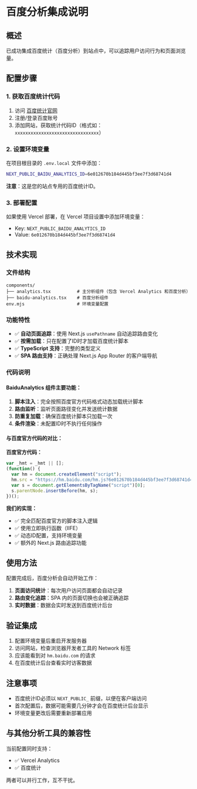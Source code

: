# 百度分析集成说明

## 概述

已成功集成百度统计（百度分析）到站点中，可以追踪用户访问行为和页面浏览量。

## 配置步骤

### 1. 获取百度统计代码

1. 访问 [百度统计官网](https://tongji.baidu.com/)
2. 注册/登录百度账号
3. 添加网站，获取统计代码ID（格式如：`xxxxxxxxxxxxxxxxxxxxxxxxxxxxxxxx`）

### 2. 设置环境变量

在项目根目录的 `.env.local` 文件中添加：

```bash
NEXT_PUBLIC_BAIDU_ANALYTICS_ID=6e012670b184d445bf3ee7f3d68741d4
```

**注意**：这是您的站点专用的百度统计ID。

### 3. 部署配置

如果使用 Vercel 部署，在 Vercel 项目设置中添加环境变量：
- Key: `NEXT_PUBLIC_BAIDU_ANALYTICS_ID`
- Value: `6e012670b184d445bf3ee7f3d68741d4`

## 技术实现

### 文件结构

```
components/
├── analytics.tsx          # 主分析组件（包含 Vercel Analytics 和百度分析）
├── baidu-analytics.tsx    # 百度分析组件
env.mjs                    # 环境变量配置
```

### 功能特性

- ✅ **自动页面追踪**：使用 Next.js `usePathname` 自动追踪路由变化
- ✅ **按需加载**：只在配置了ID时才加载百度统计脚本
- ✅ **TypeScript 支持**：完整的类型定义
- ✅ **SPA 路由支持**：正确处理 Next.js App Router 的客户端导航

### 代码说明

#### BaiduAnalytics 组件主要功能：

1. **脚本注入**：完全按照百度官方代码格式动态加载统计脚本
2. **路由监听**：监听页面路径变化并发送统计数据
3. **防重复加载**：确保百度统计脚本只加载一次
4. **条件渲染**：未配置ID时不执行任何操作

#### 与百度官方代码的对比：

**百度官方代码：**
```javascript
var _hmt = _hmt || [];
(function() {
  var hm = document.createElement("script");
  hm.src = "https://hm.baidu.com/hm.js?6e012670b184d445bf3ee7f3d68741d4";
  var s = document.getElementsByTagName("script")[0]; 
  s.parentNode.insertBefore(hm, s);
})();
```

**我们的实现：**
- ✅ 完全匹配百度官方的脚本注入逻辑
- ✅ 使用立即执行函数（IIFE）
- ✅ 动态ID配置，支持环境变量
- ✅ 额外的 Next.js 路由追踪功能

## 使用方法

配置完成后，百度分析会自动开始工作：

1. **页面访问统计**：每次用户访问页面都会自动记录
2. **路由变化追踪**：SPA 内的页面切换也会被正确追踪
3. **实时数据**：数据会实时发送到百度统计后台

## 验证集成

1. 配置环境变量后重启开发服务器
2. 访问网站，检查浏览器开发者工具的 Network 标签
3. 应该能看到对 `hm.baidu.com` 的请求
4. 在百度统计后台查看实时访客数据

## 注意事项

- 百度统计ID必须以 `NEXT_PUBLIC_` 前缀，以便在客户端访问
- 首次配置后，数据可能需要几分钟才会在百度统计后台显示
- 环境变量更改后需要重新部署应用

## 与其他分析工具的兼容性

当前配置同时支持：
- ✅ Vercel Analytics
- ✅ 百度统计

两者可以并行工作，互不干扰。